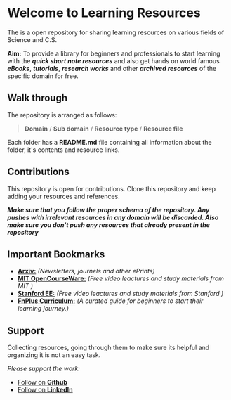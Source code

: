# Welcome to Learning Resources
The is a open repository for sharing learning resources on various fields of Science and C.S.

**Aim:** To provide a library for beginners and professionals to start learning with the ***quick short note resources*** and also get hands on world famous ***eBooks***, ***tutorials***, ***research works*** and other ***archived resources*** of the specific domain for free. 

## Walk through
The repository is arranged as follows:
> **Domain** / **Sub domain** / **Resource type** / **Resource file**

Each folder has a **README.md** file containing all information about the folder, it's contents and resource links.

## Contributions
This repository is open for contributions. Clone this repository and keep adding your resources and references.

***Make sure that you follow the proper schema of the repository. Any pushes with irrelevant resources in any domain will be discarded. Also make sure you don't push any resources that already present in the repository***

## Important Bookmarks

 - **[Arxiv:](https://arxiv.org/)** *(Newsletters, journels and other ePrints)*
 - **[MIT OpenCourseWare:](https://ocw.mit.edu/index.htm)** *(Free video leactures and study materials from MIT )*
 - [**Stanford EE:**](https://see.stanford.edu/) *(Free video leactures and study materials from Stanford )*
 - [**FnPlus Curriculum:**](https://github.com/fnplus/curriculum) *(A curated guide for beginners to start their learning journey.)*

## Support
Collecting resources, going through them to make sure its helpful and organizing it is not an easy task.

*Please support the work:* 
 - [Follow on **Github**](https://github.com/amannirala13)
 - [Follow on **LinkedIn**](https://www.linkedin.com/in/amannirala13/)
